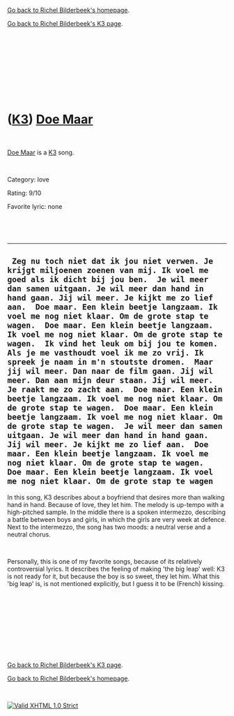 [Go back to Richel Bilderbeek's homepage](index.htm).

[Go back to Richel Bilderbeek's K3 page](K3.htm).

 

 

 

 

 

([K3](K3.htm)) [Doe Maar](K3DoeMaar.htm)
========================================

 

[Doe Maar](K3DoeMaar.htm) is a [K3](K3.htm) song.

 

Category: love

Rating: 9/10

Favorite lyric: none

 

 

  -------------------------------------------------------------------------------------------------------------------------------------------------------------------------------------------------------------------------------------------------------------------------------------------------------------------------------------------------------------------------------------------------------------------------------------------------------------------------------------------------------------------------------------------------------------------------------------------------------------------------------------------------------------------------------------------------------------------------------------------------------------------------------------------------------------------------------------------------------------------------------------------------------------------------------------------------------------------------------------------------------------------------------------------------------------------------------------------------------------------------------------------------------------------------
  ` Zeg nu toch niet dat ik jou niet verwen. Je krijgt miljoenen zoenen van mij. Ik voel me goed als ik dicht bij jou ben.  Je wil meer dan samen uitgaan. Je wil meer dan hand in hand gaan. Jij wil meer. Je kijkt me zo lief aan.  Doe maar. Een klein beetje langzaam. Ik voel me nog niet klaar. Om de grote stap te wagen.  Doe maar. Een klein beetje langzaam. Ik voel me nog niet klaar. Om de grote stap te wagen.  Ik vind het leuk om bij jou te komen. Als je me vasthoudt voel ik me zo vrij. Ik spreek je naam in m'n stoutste dromen.  Maar jij wil meer. Dan naar de film gaan. Jij wil meer. Dan aan mijn deur staan. Jij wil meer. Je raakt me zo zacht aan.  Doe maar. Een klein beetje langzaam. Ik voel me nog niet klaar. Om de grote stap te wagen.  Doe maar. Een klein beetje langzaam. Ik voel me nog niet klaar. Om de grote stap te wagen.  Je wil meer dan samen uitgaan. Je wil meer dan hand in hand gaan. Jij wil meer. Je kijkt me zo lief aan.  Doe maar. Een klein beetje langzaam. Ik voel me nog niet klaar. Om de grote stap te wagen.  Doe maar. Een klein beetje langzaam. Ik voel me nog niet klaar. Om de grote stap te wagen`
  -------------------------------------------------------------------------------------------------------------------------------------------------------------------------------------------------------------------------------------------------------------------------------------------------------------------------------------------------------------------------------------------------------------------------------------------------------------------------------------------------------------------------------------------------------------------------------------------------------------------------------------------------------------------------------------------------------------------------------------------------------------------------------------------------------------------------------------------------------------------------------------------------------------------------------------------------------------------------------------------------------------------------------------------------------------------------------------------------------------------------------------------------------------------------

In this song, K3 describes about a boyfriend that desires more than
walking hand in hand. Because of love, they let him. The melody is
up-tempo with a high-pitched sample. In the middle there is a spoken
intermezzo, describing a battle between boys and girls, in which the
girls are very week at defence. Next to the intermezzo, the song has two
moods: a neutral verse and a neutral chorus.

 

Personally, this is one of my favorite songs, because of its relatively
controversial lyrics. It describes the feeling of making 'the big leap'
well: K3 is not ready for it, but because the boy is so sweet, they let
him. What this 'big leap' is, is not mentioned explicitly, but I guess
it to be (French) kissing.

 

 

 

 

 

[Go back to Richel Bilderbeek's K3 page](K3.htm).

[Go back to Richel Bilderbeek's homepage](index.htm).

 

[![Valid XHTML 1.0
Strict](valid-xhtml10.png)](http://validator.w3.org/check?uri=referer)

